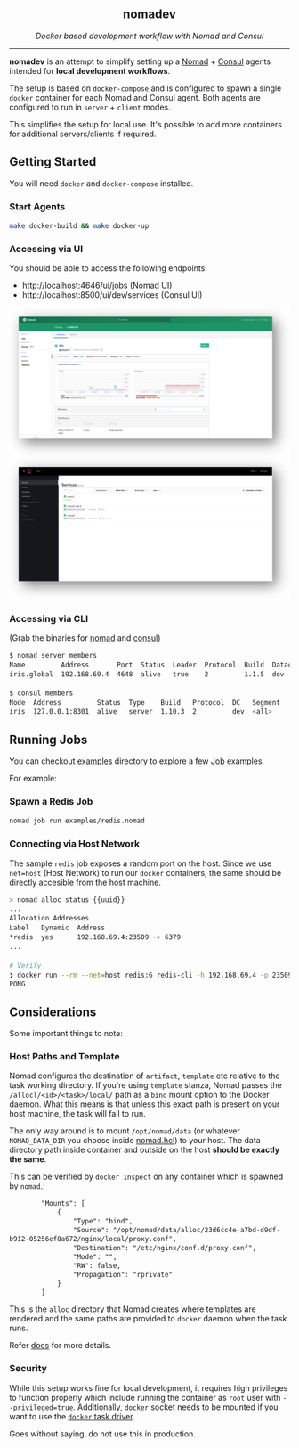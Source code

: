 <!-- PROJECT LOGO -->
<br />
<p align="center">
  <h2 align="center">nomadev</h2>
  <p align="center">
    <i>Docker based development workflow with Nomad and Consul</i>
    <br/>
  </p>
</p>

---

**nomadev** is an attempt to simplify setting up a [Nomad](https://www.nomadproject.io/) + [Consul](https://www.consul.io/) agents intended for **local development workflows**.

The setup is based on `docker-compose` and is configured to spawn a single `docker` container for each Nomad and Consul agent. Both agents are configured to run in `server` + `client` modes.

This simplifies the setup for local use. It's possible to add more containers for additional servers/clients if required.

## Getting Started

You will need `docker` and `docker-compose` installed.

### Start Agents

```bash
make docker-build && make docker-up
```

### Accessing via UI

You should be able to access the following endpoints:

- http://localhost:4646/ui/jobs (Nomad UI)
- http://localhost:8500/ui/dev/services (Consul UI)


![img](screenshots/nomad.png)
![img](screenshots/consul.png)


### Accessing via CLI

(Grab the binaries for [nomad](https://www.nomadproject.io/downloads) and [consul](https://www.consul.io/downloads))
```bash
$ nomad server members
Name         Address       Port  Status  Leader  Protocol  Build  Datacenter  Region
iris.global  192.168.69.4  4648  alive   true    2         1.1.5  dev         global

$ consul members       
Node  Address         Status  Type    Build   Protocol  DC   Segment
iris  127.0.0.1:8301  alive   server  1.10.3  2         dev  <all>
```

## Running Jobs

You can checkout [examples](./examples) directory to explore a few [Job](https://www.nomadproject.io/docs/job-specification) examples.

For example:

### Spawn a Redis Job

```bash
nomad job run examples/redis.nomad
```

### Connecting via Host Network

The sample `redis` job exposes a random port on the host. Since we use `net=host` (Host Network) to run our `docker` containers, the same should be directly accesible from the host machine.

```bash
> nomad alloc status {{uuid}}
...
Allocation Addresses
Label   Dynamic  Address
*redis  yes      192.168.69.4:23509 -> 6379
...

# Verify
❯ docker run --rm --net=host redis:6 redis-cli -h 192.168.69.4 -p 23509 ping
PONG
```

## Considerations

Some important things to note:

### Host Paths and Template

Nomad configures the destination of `artifact`, `template` etc relative to the task working directory. If you're using `template` stanza, Nomad passes the `/allocl/<id>/<task>/local/` path as a `bind` mount option to the Docker daemon. What this means is that unless this exact path is present on your host machine, the task will fail to run.

The only way around is to mount `/opt/nomad/data` (or whatever `NOMAD_DATA_DIR` you choose inside [nomad.hcl](./configs/nomad.hcl)) to your host. The data directory path inside container and outside on the host **should be exactly the same**.

This can be verified by `docker inspect` on any container which is spawned by `nomad`.:

```
        "Mounts": [
            {
                "Type": "bind",
                "Source": "/opt/nomad/data/alloc/23d6cc4e-a7bd-d9df-b912-05256ef8a672/nginx/local/proxy.conf",
                "Destination": "/etc/nginx/conf.d/proxy.conf",
                "Mode": "",
                "RW": false,
                "Propagation": "rprivate"
            }
        ]
```

This is the `alloc` directory that Nomad creates where templates are rendered and the same paths are provided to `docker` daemon when the task runs.

Refer [docs](https://www.nomadproject.io/docs/internals/filesystem#templates-artifacts-and-dispatch-payloads) for more details.

### Security

While this setup works fine for local development, it requires high privileges to function properly which include running the container as `root` user with `--privileged=true`.
Additionally, `docker` socket needs to be mounted if you want to use the [`docker` task driver](https://www.nomadproject.io/docs/drivers/docker).

Goes without saying, do not use this in production.
